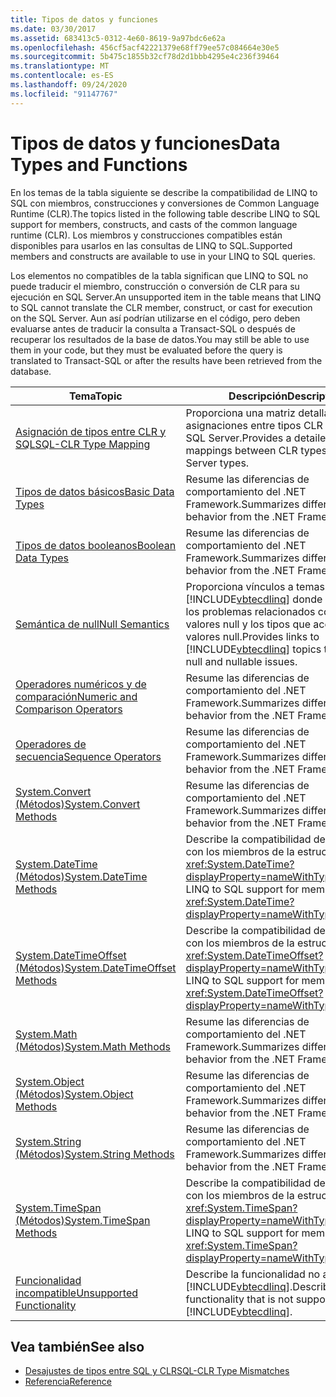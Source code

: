 ```yaml
---
title: Tipos de datos y funciones
ms.date: 03/30/2017
ms.assetid: 683413c5-0312-4e60-8619-9a97bdc6e62a
ms.openlocfilehash: 456cf5acf42221379e68ff79ee57c084664e30e5
ms.sourcegitcommit: 5b475c1855b32cf78d2d1bbb4295e4c236f39464
ms.translationtype: MT
ms.contentlocale: es-ES
ms.lasthandoff: 09/24/2020
ms.locfileid: "91147767"
---
```

# <a name="data-types-and-functions"></a><span data-ttu-id="2c774-102">Tipos de datos y funciones</span><span class="sxs-lookup"><span data-stu-id="2c774-102">Data Types and Functions</span></span>

<span data-ttu-id="2c774-103">En los temas de la tabla siguiente se describe la compatibilidad de LINQ to SQL con miembros, construcciones y conversiones de Common Language Runtime (CLR).</span><span class="sxs-lookup"><span data-stu-id="2c774-103">The topics listed in the following table describe LINQ to SQL support for members, constructs, and casts of the common language runtime (CLR).</span></span> <span data-ttu-id="2c774-104">Los miembros y construcciones compatibles están disponibles para usarlos en las consultas de LINQ to SQL.</span><span class="sxs-lookup"><span data-stu-id="2c774-104">Supported members and constructs are available to use in your LINQ to SQL queries.</span></span>  
  
 <span data-ttu-id="2c774-105">Los elementos no compatibles de la tabla significan que LINQ to SQL no puede traducir el miembro, construcción o conversión de CLR para su ejecución en SQL Server.</span><span class="sxs-lookup"><span data-stu-id="2c774-105">An unsupported item in the table means that LINQ to SQL cannot translate the CLR member, construct, or cast for execution on the SQL Server.</span></span> <span data-ttu-id="2c774-106">Aun así podrían utilizarse en el código, pero deben evaluarse antes de traducir la consulta a Transact-SQL o después de recuperar los resultados de la base de datos.</span><span class="sxs-lookup"><span data-stu-id="2c774-106">You may still be able to use them in your code, but they must be evaluated before the query is translated to Transact-SQL or after the results have been retrieved from the database.</span></span>  
  
|<span data-ttu-id="2c774-107">Tema</span><span class="sxs-lookup"><span data-stu-id="2c774-107">Topic</span></span>|<span data-ttu-id="2c774-108">Descripción</span><span class="sxs-lookup"><span data-stu-id="2c774-108">Description</span></span>|  
|-----------|-----------------|  
|[<span data-ttu-id="2c774-109">Asignación de tipos entre CLR y SQL</span><span class="sxs-lookup"><span data-stu-id="2c774-109">SQL-CLR Type Mapping</span></span>](sql-clr-type-mapping.md)|<span data-ttu-id="2c774-110">Proporciona una matriz detallada de asignaciones entre tipos CLR y tipos de SQL Server.</span><span class="sxs-lookup"><span data-stu-id="2c774-110">Provides a detailed matrix of mappings between CLR types and SQL Server types.</span></span>|  
|[<span data-ttu-id="2c774-111">Tipos de datos básicos</span><span class="sxs-lookup"><span data-stu-id="2c774-111">Basic Data Types</span></span>](basic-data-types.md)|<span data-ttu-id="2c774-112">Resume las diferencias de comportamiento del .NET Framework.</span><span class="sxs-lookup"><span data-stu-id="2c774-112">Summarizes differences in behavior from the .NET Framework.</span></span>|  
|[<span data-ttu-id="2c774-113">Tipos de datos booleanos</span><span class="sxs-lookup"><span data-stu-id="2c774-113">Boolean Data Types</span></span>](boolean-data-types.md)|<span data-ttu-id="2c774-114">Resume las diferencias de comportamiento del .NET Framework.</span><span class="sxs-lookup"><span data-stu-id="2c774-114">Summarizes differences in behavior from the .NET Framework.</span></span>|  
|[<span data-ttu-id="2c774-115">Semántica de null</span><span class="sxs-lookup"><span data-stu-id="2c774-115">Null Semantics</span></span>](null-semantics.md)|<span data-ttu-id="2c774-116">Proporciona vínculos a temas de [!INCLUDE[vbtecdlinq](../../../../../../includes/vbtecdlinq-md.md)] donde se analizan los problemas relacionados con los valores null y los tipos que aceptan valores null.</span><span class="sxs-lookup"><span data-stu-id="2c774-116">Provides links to [!INCLUDE[vbtecdlinq](../../../../../../includes/vbtecdlinq-md.md)] topics that discuss null and nullable issues.</span></span>|  
|[<span data-ttu-id="2c774-117">Operadores numéricos y de comparación</span><span class="sxs-lookup"><span data-stu-id="2c774-117">Numeric and Comparison Operators</span></span>](numeric-and-comparison-operators.md)|<span data-ttu-id="2c774-118">Resume las diferencias de comportamiento del .NET Framework.</span><span class="sxs-lookup"><span data-stu-id="2c774-118">Summarizes differences in behavior from the .NET Framework.</span></span>|  
|[<span data-ttu-id="2c774-119">Operadores de secuencia</span><span class="sxs-lookup"><span data-stu-id="2c774-119">Sequence Operators</span></span>](sequence-operators.md)|<span data-ttu-id="2c774-120">Resume las diferencias de comportamiento del .NET Framework.</span><span class="sxs-lookup"><span data-stu-id="2c774-120">Summarizes differences in behavior from the .NET Framework.</span></span>|  
|[<span data-ttu-id="2c774-121">System.Convert (Métodos)</span><span class="sxs-lookup"><span data-stu-id="2c774-121">System.Convert Methods</span></span>](system-convert-methods.md)|<span data-ttu-id="2c774-122">Resume las diferencias de comportamiento del .NET Framework.</span><span class="sxs-lookup"><span data-stu-id="2c774-122">Summarizes differences in behavior from the .NET Framework.</span></span>|  
|[<span data-ttu-id="2c774-123">System.DateTime (Métodos)</span><span class="sxs-lookup"><span data-stu-id="2c774-123">System.DateTime Methods</span></span>](system-datetime-methods.md)|<span data-ttu-id="2c774-124">Describe la compatibilidad de LINQ to SQL con los miembros de la estructura <xref:System.DateTime?displayProperty=nameWithType>.</span><span class="sxs-lookup"><span data-stu-id="2c774-124">Describes LINQ to SQL support for members of the <xref:System.DateTime?displayProperty=nameWithType> structure.</span></span>|  
|[<span data-ttu-id="2c774-125">System.DateTimeOffset (Métodos)</span><span class="sxs-lookup"><span data-stu-id="2c774-125">System.DateTimeOffset Methods</span></span>](system-datetimeoffset-methods.md)|<span data-ttu-id="2c774-126">Describe la compatibilidad de LINQ to SQL con los miembros de la estructura <xref:System.DateTimeOffset?displayProperty=nameWithType>.</span><span class="sxs-lookup"><span data-stu-id="2c774-126">Describes LINQ to SQL support for members of the <xref:System.DateTimeOffset?displayProperty=nameWithType> structure.</span></span>|  
|[<span data-ttu-id="2c774-127">System.Math (Métodos)</span><span class="sxs-lookup"><span data-stu-id="2c774-127">System.Math Methods</span></span>](system-math-methods.md)|<span data-ttu-id="2c774-128">Resume las diferencias de comportamiento del .NET Framework.</span><span class="sxs-lookup"><span data-stu-id="2c774-128">Summarizes differences in behavior from the .NET Framework.</span></span>|  
|[<span data-ttu-id="2c774-129">System.Object (Métodos)</span><span class="sxs-lookup"><span data-stu-id="2c774-129">System.Object Methods</span></span>](system-object-methods.md)|<span data-ttu-id="2c774-130">Resume las diferencias de comportamiento del .NET Framework.</span><span class="sxs-lookup"><span data-stu-id="2c774-130">Summarizes differences in behavior from the .NET Framework.</span></span>|  
|[<span data-ttu-id="2c774-131">System.String (Métodos)</span><span class="sxs-lookup"><span data-stu-id="2c774-131">System.String Methods</span></span>](system-string-methods.md)|<span data-ttu-id="2c774-132">Resume las diferencias de comportamiento del .NET Framework.</span><span class="sxs-lookup"><span data-stu-id="2c774-132">Summarizes differences in behavior from the .NET Framework.</span></span>|  
|[<span data-ttu-id="2c774-133">System.TimeSpan (Métodos)</span><span class="sxs-lookup"><span data-stu-id="2c774-133">System.TimeSpan Methods</span></span>](system-timespan-methods.md)|<span data-ttu-id="2c774-134">Describe la compatibilidad de LINQ to SQL con los miembros de la estructura <xref:System.TimeSpan?displayProperty=nameWithType>.</span><span class="sxs-lookup"><span data-stu-id="2c774-134">Describes LINQ to SQL support for members of the <xref:System.TimeSpan?displayProperty=nameWithType> structure.</span></span>|  
|[<span data-ttu-id="2c774-135">Funcionalidad incompatible</span><span class="sxs-lookup"><span data-stu-id="2c774-135">Unsupported Functionality</span></span>](unsupported-functionality.md)|<span data-ttu-id="2c774-136">Describe la funcionalidad no admitida en [!INCLUDE[vbtecdlinq](../../../../../../includes/vbtecdlinq-md.md)].</span><span class="sxs-lookup"><span data-stu-id="2c774-136">Describes functionality that is not supported in [!INCLUDE[vbtecdlinq](../../../../../../includes/vbtecdlinq-md.md)].</span></span>|  
  
## <a name="see-also"></a><span data-ttu-id="2c774-137">Vea también</span><span class="sxs-lookup"><span data-stu-id="2c774-137">See also</span></span>

- [<span data-ttu-id="2c774-138">Desajustes de tipos entre SQL y CLR</span><span class="sxs-lookup"><span data-stu-id="2c774-138">SQL-CLR Type Mismatches</span></span>](sql-clr-type-mismatches.md)
- [<span data-ttu-id="2c774-139">Referencia</span><span class="sxs-lookup"><span data-stu-id="2c774-139">Reference</span></span>](reference.md)
